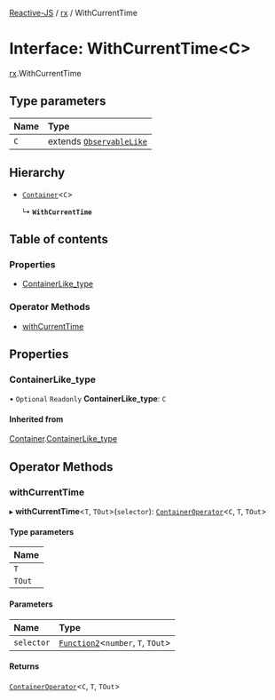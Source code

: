 [Reactive-JS](../README.md) / [rx](../modules/rx.md) / WithCurrentTime

# Interface: WithCurrentTime<C\>

[rx](../modules/rx.md).WithCurrentTime

## Type parameters

| Name | Type |
| :------ | :------ |
| `C` | extends [`ObservableLike`](rx.ObservableLike.md) |

## Hierarchy

- [`Container`](containers.Container.md)<`C`\>

  ↳ **`WithCurrentTime`**

## Table of contents

### Properties

- [ContainerLike\_type](rx.WithCurrentTime.md#containerlike_type)

### Operator Methods

- [withCurrentTime](rx.WithCurrentTime.md#withcurrenttime)

## Properties

### ContainerLike\_type

• `Optional` `Readonly` **ContainerLike\_type**: `C`

#### Inherited from

[Container](containers.Container.md).[ContainerLike_type](containers.Container.md#containerlike_type)

## Operator Methods

### withCurrentTime

▸ **withCurrentTime**<`T`, `TOut`\>(`selector`): [`ContainerOperator`](../modules/containers.md#containeroperator)<`C`, `T`, `TOut`\>

#### Type parameters

| Name |
| :------ |
| `T` |
| `TOut` |

#### Parameters

| Name | Type |
| :------ | :------ |
| `selector` | [`Function2`](../modules/functions.md#function2)<`number`, `T`, `TOut`\> |

#### Returns

[`ContainerOperator`](../modules/containers.md#containeroperator)<`C`, `T`, `TOut`\>
